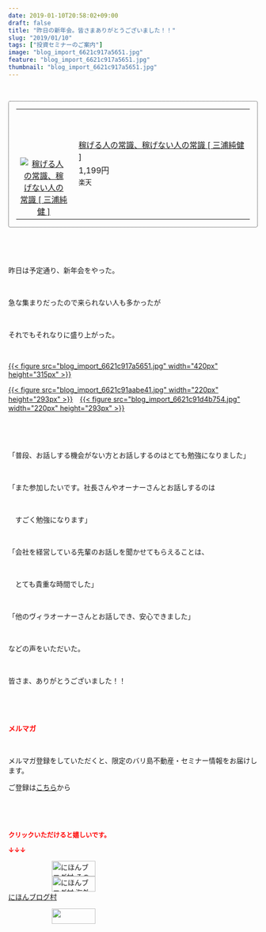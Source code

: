 ```yaml
---
date: 2019-01-10T20:58:02+09:00
draft: false
title: "昨日の新年会。皆さまありがとうございました！！"
slug: "2019/01/10"
tags: ["投資セミナーのご案内"]
image: "blog_import_6621c917a5651.jpg"
feature: "blog_import_6621c917a5651.jpg"
thumbnail: "blog_import_6621c917a5651.jpg"
---
```

<p> </p><div contenteditable="false" style="padding: 15px; border-radius: 4px; border: 1px dotted currentColor; border-image: none;"><table border="0" cellpadding="0" cellspacing="0" style="margin: 0px; table-layout: fixed;" width="100%">	<tbody width="100%">		<tr>			<td aligin="center" style="vertical-align: middle;" width="95"><span style="text-align: center; display: block;"><a alt0="AmebaAffiliate" alt1="稼げる人の常識、稼げない人の常識 [ 三浦純健 ]" alt2="楽天" alt3="https://thumbnail.image.rakuten.co.jp/@0_mall/book/cabinet/0228/9784802110228.jpg?_ex=128x128" alt4="8" href="2371184?pc=https%3A%2F%2Fitem.rakuten.co.jp%2Fbook%2F15398893%2F&amp;m=http%3A%2F%2Fm.rakuten.co.jp%2Fbook%2Fi%2F19059402%2F" target="_blank"><img alt="稼げる人の常識、稼げない人の常識 [ 三浦純健 ]" border="0" data-img="affiliate" src="data:image/svg+xml;charset=utf-8,%3Csvg%20xmlns%3D%22http%3A%2F%2Fwww.w3.org%2F2000%2Fsvg%22%20title%3D%22Placeholder%20for%20Images%22%20role%3D%22presentation%22%20viewBox%3D%220%200%201%201%22%20%2F%3E" style="margin: 0px; vertical-align: middle; max-width: 95px;" data-src="https://thumbnail.image.rakuten.co.jp/@0_mall/book/cabinet/0228/9784802110228.jpg?_ex=128x128"/><noscript><img alt="稼げる人の常識、稼げない人の常識 [ 三浦純健 ]" border="0" data-img="affiliate" src="https://thumbnail.image.rakuten.co.jp/@0_mall/book/cabinet/0228/9784802110228.jpg?_ex=128x128" style="margin: 0px; vertical-align: middle; max-width: 95px;"></noscript></a></span></td>			<td style="line-height: 1.5; padding-left: 15px; vertical-align: middle;"><a alt0="AmebaAffiliate" alt1="稼げる人の常識、稼げない人の常識 [ 三浦純健 ]" alt2="楽天" alt3="https://thumbnail.image.rakuten.co.jp/@0_mall/book/cabinet/0228/9784802110228.jpg?_ex=128x128" alt4="8" href="2371184?pc=https%3A%2F%2Fitem.rakuten.co.jp%2Fbook%2F15398893%2F&amp;m=http%3A%2F%2Fm.rakuten.co.jp%2Fbook%2Fi%2F19059402%2F" target="_blank">稼げる人の常識、稼げない人の常識 [ 三浦純健 ]</a>			<div style="padding: 3px 0px;">1,199円</div>			<div style="font-size: 0.83em;">楽天</div></td>		</tr>	</tbody></table></div><p> </p><p> </p><p>昨日は予定通り、新年会をやった。</p><p> </p><p>急な集まりだったので来られない人も多かったが</p><p> </p><p>それでもそれなりに盛り上がった。</p><p> </p><p><a href="blog_import_6621c917a5651.jpg">{{< figure src="blog_import_6621c917a5651.jpg" width="420px" height="315px" >}}</a></p><p><a href="blog_import_6621c91aabe41.jpg">{{< figure src="blog_import_6621c91aabe41.jpg" width="220px" height="293px" >}}</a>　<a href="blog_import_6621c91d4b754.jpg">{{< figure src="blog_import_6621c91d4b754.jpg" width="220px" height="293px" >}}</a></p><p> </p><p> </p><p>「普段、お話しする機会がない方とお話しするのはとても勉強になりました」</p><p> </p><p>「また参加したいです。社長さんやオーナーさんとお話しするのは</p><p> </p><p>　すごく勉強になります」</p><p> </p><p>「会社を経営している先輩のお話しを聞かせてもらえることは、</p><p> </p><p>　とても貴重な時間でした」</p><p> </p><p>「他のヴィラオーナーさんとお話しでき、安心できました」</p><p> </p><p>などの声をいただいた。</p><p> </p><p>皆さま、ありがとうございました！！</p><p> </p><p> </p><p><span style="font-weight: bold;"><span style="color: rgb(255, 0, 0);">メルマガ</span></span></p><p> </p><p>メルマガ登録をしていただくと、限定のバリ島不動産・セミナー情報をお届けします。</p><p>ご登録は<a href="f9eeVI" target="_blank">こちら</a>から</p><p style="text-align: center;"> </p><p style="text-align: center;"> </p><p><font color="#ff0000" size="2"><strong>クリックいただけると嬉しいです。</strong></font></p><p><font color="#ff0000" size="2"><strong>↓↓↓</strong></font></p><p><a href="ranking.html?p_cid=01260127" id="&amp;blogmura_banner" target="_blank"><img alt="にほんブログ村 その他生活ブログ 不動産投資へ" border="0" height="31" src="data:image/svg+xml;charset=utf-8,%3Csvg%20xmlns%3D%22http%3A%2F%2Fwww.w3.org%2F2000%2Fsvg%22%20title%3D%22Placeholder%20for%20Images%22%20role%3D%22presentation%22%20viewBox%3D%220%200%2088%2031%22%20%2F%3E" width="88" data-src="https://img-proxy.blog-video.jp/images?url=http%3A%2F%2Flife.blogmura.com%2Fhudousantoushi%2Fimg%2Fhudousantoushi88_31.gif" style="aspect-ratio: auto 88 / 31;"/><noscript><img alt="にほんブログ村 その他生活ブログ 不動産投資へ" border="0" height="31" src="https://img-proxy.blog-video.jp/images?url=http%3A%2F%2Flife.blogmura.com%2Fhudousantoushi%2Fimg%2Fhudousantoushi88_31.gif" width="88"></noscript></a><br/><a href="ranking.html?p_cid=01260127" target="_blank"><img alt="にほんブログ村 海外生活ブログ バリ島情報へ" border="0" height="31" src="data:image/svg+xml;charset=utf-8,%3Csvg%20xmlns%3D%22http%3A%2F%2Fwww.w3.org%2F2000%2Fsvg%22%20title%3D%22Placeholder%20for%20Images%22%20role%3D%22presentation%22%20viewBox%3D%220%200%2088%2031%22%20%2F%3E" width="88" data-src="https://img-proxy.blog-video.jp/images?url=http%3A%2F%2Foverseas.blogmura.com%2Fbali%2Fimg%2Fbali88_31.gif" style="aspect-ratio: auto 88 / 31;"/><noscript><img alt="にほんブログ村 海外生活ブログ バリ島情報へ" border="0" height="31" src="https://img-proxy.blog-video.jp/images?url=http%3A%2F%2Foverseas.blogmura.com%2Fbali%2Fimg%2Fbali88_31.gif" width="88"></noscript></a><br/><a href="ranking.html?p_cid=01260127" target="_blank">にほんブログ村</a></p><p><a href="link.php?1804582" title="人気ブログランキングへ"><img border="0" height="31" src="data:image/svg+xml;charset=utf-8,%3Csvg%20xmlns%3D%22http%3A%2F%2Fwww.w3.org%2F2000%2Fsvg%22%20title%3D%22Placeholder%20for%20Images%22%20role%3D%22presentation%22%20viewBox%3D%220%200%2088%2031%22%20%2F%3E" width="88" data-src="https://blog.with2.net/img/banner/banner_22.gif" style="aspect-ratio: auto 88 / 31;"/><noscript><img border="0" height="31" src="https://blog.with2.net/img/banner/banner_22.gif" width="88"></noscript></a></p><p> </p>

